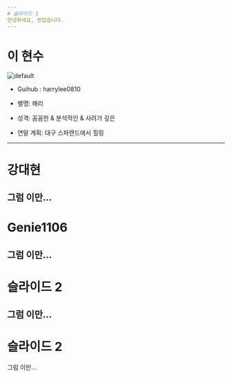 ```yaml
---
# 슬라이드 1
안녕하세요, 반갑습니다.
---
```

# 이 현수

![default](https://user-images.githubusercontent.com/45954038/50432619-70541580-0916-11e9-8de9-6191459986ac.jpg)

* Guihub : harrylee0810

* 별명: 해리

* 성격: 꼼꼼한 & 분석적인 & 사려가 깊은

* 연말 계획: 대구 스파랜드에서 힐링

---
# 강대현
그럼 이만... 
---
# Genie1106
그럼 이만... 
---
# 슬라이드 2
그럼 이만... 
---
# 슬라이드 2
그럼 이만... 
